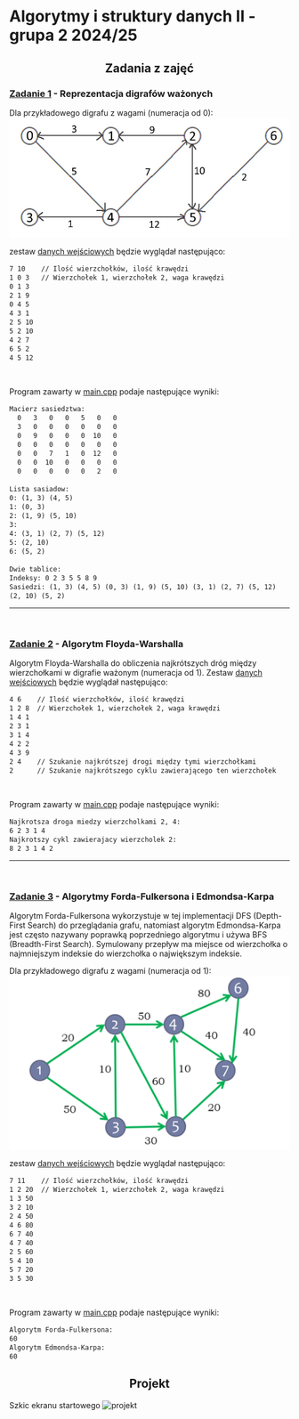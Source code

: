 # Algorytmy i struktury danych II - grupa 2 2024/25

## <div align="center">Zadania z zajęć</div>

### [Zadanie 1](https://github.com/EustachyGra/AISD2_projekt/tree/main/Zadanie%201) - Reprezentacja digrafów ważonych

Dla przykładowego digrafu z wagami (numeracja od 0):
![](https://raw.githubusercontent.com/EustachyGra/AISD2_projekt/refs/heads/main/Zadanie%201/graf_test.jpg)

zestaw [danych wejściowych](https://github.com/EustachyGra/AISD2_projekt/blob/main/Zadanie%201/test.txt) będzie wyglądał następująco:
```
7 10    // Ilość wierzchołków, ilość krawędzi
1 0 3   // Wierzchołek 1, wierzchołek 2, waga krawędzi
0 1 3
2 1 9
0 4 5
4 3 1
2 5 10
5 2 10
4 2 7
6 5 2
4 5 12
```
<br>

Program zawarty w [main.cpp](https://github.com/EustachyGra/AISD2_projekt/blob/main/Zadanie%201/main.cpp) podaje następujące wyniki:

```
Macierz sasiedztwa:
  0   3   0   0   5   0   0
  3   0   0   0   0   0   0
  0   9   0   0   0  10   0
  0   0   0   0   0   0   0
  0   0   7   1   0  12   0
  0   0  10   0   0   0   0
  0   0   0   0   0   2   0

Lista sasiadow:
0: (1, 3) (4, 5)
1: (0, 3)
2: (1, 9) (5, 10)
3:
4: (3, 1) (2, 7) (5, 12)
5: (2, 10)
6: (5, 2)

Dwie tablice:
Indeksy: 0 2 3 5 5 8 9
Sasiedzi: (1, 3) (4, 5) (0, 3) (1, 9) (5, 10) (3, 1) (2, 7) (5, 12) (2, 10) (5, 2)
```
---
<br>

### [Zadanie 2](https://github.com/EustachyGra/AISD2_projekt/tree/main/Zadanie%202) - Algorytm Floyda-Warshalla
Algorytm Floyda-Warshalla do obliczenia najkrótszych dróg między wierzchołkami w digrafie ważonym (numeracja od 1). Zestaw [danych wejściowych](https://github.com/EustachyGra/AISD2_projekt/blob/main/Zadanie%202/input.txt) będzie wyglądał następująco:
```
4 6    // Ilość wierzchołków, ilość krawędzi
1 2 8  // Wierzchołek 1, wierzchołek 2, waga krawędzi
1 4 1
2 3 1
3 1 4
4 2 2
4 3 9
2 4    // Szukanie najkrótszej drogi między tymi wierzchołkami
2      // Szukanie najkrótszego cyklu zawierającego ten wierzchołek
```
<br>

Program zawarty w [main.cpp](https://github.com/EustachyGra/AISD2_projekt/blob/main/Zadanie%202/main.cpp) podaje następujące wyniki:
```
Najkrotsza droga miedzy wierzcholkami 2, 4:
6 2 3 1 4 
Najkrotszy cykl zawierajacy wierzcholek 2:
8 2 3 1 4 2
```
---
<br>

### [Zadanie 3](https://github.com/EustachyGra/AISD2_projekt/tree/main/Zadanie%203) - Algorytmy Forda-Fulkersona i Edmondsa-Karpa
Algorytm Forda-Fulkersona wykorzystuje w tej implementacji DFS (Depth-First Search) do przeglądania grafu, natomiast algorytm Edmondsa-Karpa jest często nazywany poprawką poprzedniego algorytmu i używa BFS (Breadth-First Search). Symulowany przepływ ma miejsce od wierzchołka o najmniejszym indeksie do wierzchołka o największym indeksie.

Dla przykładowego digrafu z wagami (numeracja od 1):
![](https://raw.githubusercontent.com/EustachyGra/AISD2_projekt/refs/heads/main/Zadanie%203/graf.jpg)

zestaw [danych wejściowych](https://github.com/EustachyGra/AISD2_projekt/blob/main/Zadanie%203/input.txt) będzie wyglądał następująco:

```
7 11    // Ilość wierzchołków, ilość krawędzi
1 2 20  // Wierzchołek 1, wierzchołek 2, waga krawędzi
1 3 50
3 2 10
2 4 50
4 6 80
6 7 40
4 7 40
2 5 60
5 4 10
5 7 20
3 5 30
```
<br>

Program zawarty w [main.cpp](https://github.com/EustachyGra/AISD2_projekt/blob/main/Zadanie%203/main.cpp) podaje następujące wyniki:
```
Algorytm Forda-Fulkersona:
60
Algorytm Edmondsa-Karpa:
60
```

## <div align="center">Projekt</div>
Szkic ekranu startowego
![projekt](https://github.com/user-attachments/assets/612a03da-bd39-45fa-8906-d47230927e29)
